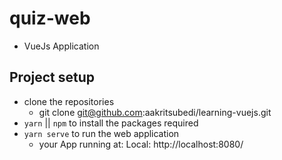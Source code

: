 # quiz-web 
- VueJs Application

## Project setup
- clone the repositories  
    - git clone git@github.com:aakritsubedi/learning-vuejs.git
- `yarn` || `npm` to install the packages required
- `yarn serve` to run the web application 
    - your App running at:
      Local: http://localhost:8080/